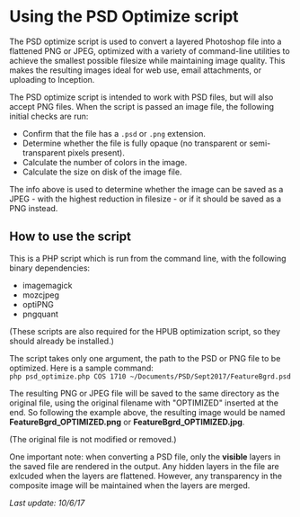 # Using the PSD Optimize script
The PSD optimize script is used to convert a layered Photoshop file into a flattened PNG or JPEG, optimized with a variety of command-line utilities to achieve the smallest possible filesize while maintaining image quality. This makes the resulting images ideal for web use, email attachments, or uploading to Inception.

The PSD optimize script is intended to work with PSD files, but will also accept PNG files. When the script is passed an image file, the following initial checks are run:

* Confirm that the file has a `.psd` or `.png` extension.
* Determine whether the file is fully opaque (no transparent or semi-transparent pixels present).
* Calculate the number of colors in the image.
* Calculate the size on disk of the image file.

The info above is used to determine whether the image can be saved as a JPEG - with the highest reduction in filesize - or if it should be saved as a PNG instead.

## How to use the script
This is a PHP script which is run from the command line, with the following binary dependencies:

* imagemagick
* mozcjpeg
* optiPNG
* pngquant

(These scripts are also required for the HPUB optimization script, so they should already be installed.)

The script takes only one argument, the path to the PSD or PNG file to be optimized. Here is a sample command:  
`php psd_optimize.php COS 1710 ~/Documents/PSD/Sept2017/FeatureBgrd.psd`

The resulting PNG or JPEG file will be saved to the same directory as the original file, using the original filename with "OPTIMIZED" inserted at the end. So following the example above, the resulting image would be named **FeatureBgrd_OPTIMIZED.png** or **FeatureBgrd_OPTIMIZED.jpg**.

(The original file is not modified or removed.)

One important note: when converting a PSD file, only the **visible** layers in the saved file are rendered in the output. Any hidden layers in the file are exlcuded when the layers are flattened. However, any transparency in the composite image will be maintained when the layers are merged.

_Last update: 10/6/17_